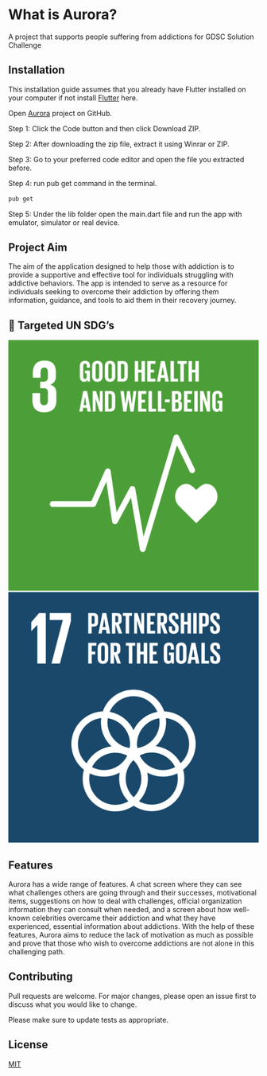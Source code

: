# What is Aurora?
A project that supports people suffering from addictions for GDSC Solution Challenge

## Installation

This installation guide assumes that you already have Flutter installed on your computer if not install [Flutter](https://docs.flutter.dev/get-started/install) here.

Open [Aurora](https://github.com/Aspendas/aurora) project on GitHub.

Step 1: Click the Code button and then click Download ZIP. 

Step 2: After downloading the zip file, extract it using Winrar or ZIP.

Step 3: Go to your preferred code editor and open the file you extracted before.

Step 4: run pub get command in the terminal.
```bash
pub get
```

Step 5: Under the lib folder open the main.dart file and run the app with emulator, simulator or real device.


## Project Aim

The aim of the application designed to help those with addiction is to provide a supportive and effective tool for individuals struggling with addictive behaviors. The app is intended to serve as a resource for individuals seeking to overcome their addiction by offering them information, guidance, and tools to aid them in their recovery journey. 

## 🎯 Targeted UN SDG’s

![SDG 3](https://github.com/Aspendas/aurora/blob/master/images/SDG3.svg?raw=true)
![SDG 17](https://github.com/Aspendas/aurora/blob/master/images/SDG17.svg?raw=true)


## Features

Aurora has a wide range of features. A chat screen where they can see what challenges others are going through and their successes, motivational items, suggestions on how to deal with challenges, official organization information they can consult when needed, and a screen about how well-known celebrities overcame their addiction and what they have experienced, essential information about addictions. With the help of these features, Aurora aims to reduce the lack of motivation as much as possible and prove that those who wish to overcome addictions are not alone in this challenging path.

## Contributing

Pull requests are welcome. For major changes, please open an issue first
to discuss what you would like to change.

Please make sure to update tests as appropriate.

## License

[MIT](https://choosealicense.com/licenses/mit/)
